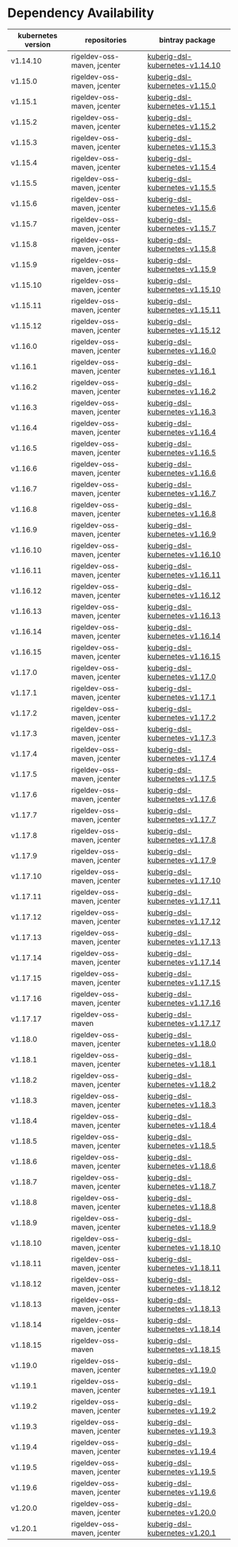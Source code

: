 # Dependency Availability
| kubernetes version | repositories | bintray package |
| ------------------ | ------------ | --------------- |
| v1.14.10 | rigeldev-oss-maven, jcenter | [kuberig-dsl-kubernetes-v1.14.10](https://bintray.com/teyckmans/rigeldev-oss-maven/io-kuberig-kuberig-dsl-kubernetes-v1.14.10) |
| v1.15.0 | rigeldev-oss-maven, jcenter | [kuberig-dsl-kubernetes-v1.15.0](https://bintray.com/teyckmans/rigeldev-oss-maven/io-kuberig-kuberig-dsl-kubernetes-v1.15.0) |
| v1.15.1 | rigeldev-oss-maven, jcenter | [kuberig-dsl-kubernetes-v1.15.1](https://bintray.com/teyckmans/rigeldev-oss-maven/io-kuberig-kuberig-dsl-kubernetes-v1.15.1) |
| v1.15.2 | rigeldev-oss-maven, jcenter | [kuberig-dsl-kubernetes-v1.15.2](https://bintray.com/teyckmans/rigeldev-oss-maven/io-kuberig-kuberig-dsl-kubernetes-v1.15.2) |
| v1.15.3 | rigeldev-oss-maven, jcenter | [kuberig-dsl-kubernetes-v1.15.3](https://bintray.com/teyckmans/rigeldev-oss-maven/io-kuberig-kuberig-dsl-kubernetes-v1.15.3) |
| v1.15.4 | rigeldev-oss-maven, jcenter | [kuberig-dsl-kubernetes-v1.15.4](https://bintray.com/teyckmans/rigeldev-oss-maven/io-kuberig-kuberig-dsl-kubernetes-v1.15.4) |
| v1.15.5 | rigeldev-oss-maven, jcenter | [kuberig-dsl-kubernetes-v1.15.5](https://bintray.com/teyckmans/rigeldev-oss-maven/io-kuberig-kuberig-dsl-kubernetes-v1.15.5) |
| v1.15.6 | rigeldev-oss-maven, jcenter | [kuberig-dsl-kubernetes-v1.15.6](https://bintray.com/teyckmans/rigeldev-oss-maven/io-kuberig-kuberig-dsl-kubernetes-v1.15.6) |
| v1.15.7 | rigeldev-oss-maven, jcenter | [kuberig-dsl-kubernetes-v1.15.7](https://bintray.com/teyckmans/rigeldev-oss-maven/io-kuberig-kuberig-dsl-kubernetes-v1.15.7) |
| v1.15.8 | rigeldev-oss-maven, jcenter | [kuberig-dsl-kubernetes-v1.15.8](https://bintray.com/teyckmans/rigeldev-oss-maven/io-kuberig-kuberig-dsl-kubernetes-v1.15.8) |
| v1.15.9 | rigeldev-oss-maven, jcenter | [kuberig-dsl-kubernetes-v1.15.9](https://bintray.com/teyckmans/rigeldev-oss-maven/io-kuberig-kuberig-dsl-kubernetes-v1.15.9) |
| v1.15.10 | rigeldev-oss-maven, jcenter | [kuberig-dsl-kubernetes-v1.15.10](https://bintray.com/teyckmans/rigeldev-oss-maven/io-kuberig-kuberig-dsl-kubernetes-v1.15.10) |
| v1.15.11 | rigeldev-oss-maven, jcenter | [kuberig-dsl-kubernetes-v1.15.11](https://bintray.com/teyckmans/rigeldev-oss-maven/io-kuberig-kuberig-dsl-kubernetes-v1.15.11) |
| v1.15.12 | rigeldev-oss-maven, jcenter | [kuberig-dsl-kubernetes-v1.15.12](https://bintray.com/teyckmans/rigeldev-oss-maven/io-kuberig-kuberig-dsl-kubernetes-v1.15.12) |
| v1.16.0 | rigeldev-oss-maven, jcenter | [kuberig-dsl-kubernetes-v1.16.0](https://bintray.com/teyckmans/rigeldev-oss-maven/io-kuberig-kuberig-dsl-kubernetes-v1.16.0) |
| v1.16.1 | rigeldev-oss-maven, jcenter | [kuberig-dsl-kubernetes-v1.16.1](https://bintray.com/teyckmans/rigeldev-oss-maven/io-kuberig-kuberig-dsl-kubernetes-v1.16.1) |
| v1.16.2 | rigeldev-oss-maven, jcenter | [kuberig-dsl-kubernetes-v1.16.2](https://bintray.com/teyckmans/rigeldev-oss-maven/io-kuberig-kuberig-dsl-kubernetes-v1.16.2) |
| v1.16.3 | rigeldev-oss-maven, jcenter | [kuberig-dsl-kubernetes-v1.16.3](https://bintray.com/teyckmans/rigeldev-oss-maven/io-kuberig-kuberig-dsl-kubernetes-v1.16.3) |
| v1.16.4 | rigeldev-oss-maven, jcenter | [kuberig-dsl-kubernetes-v1.16.4](https://bintray.com/teyckmans/rigeldev-oss-maven/io-kuberig-kuberig-dsl-kubernetes-v1.16.4) |
| v1.16.5 | rigeldev-oss-maven, jcenter | [kuberig-dsl-kubernetes-v1.16.5](https://bintray.com/teyckmans/rigeldev-oss-maven/io-kuberig-kuberig-dsl-kubernetes-v1.16.5) |
| v1.16.6 | rigeldev-oss-maven, jcenter | [kuberig-dsl-kubernetes-v1.16.6](https://bintray.com/teyckmans/rigeldev-oss-maven/io-kuberig-kuberig-dsl-kubernetes-v1.16.6) |
| v1.16.7 | rigeldev-oss-maven, jcenter | [kuberig-dsl-kubernetes-v1.16.7](https://bintray.com/teyckmans/rigeldev-oss-maven/io-kuberig-kuberig-dsl-kubernetes-v1.16.7) |
| v1.16.8 | rigeldev-oss-maven, jcenter | [kuberig-dsl-kubernetes-v1.16.8](https://bintray.com/teyckmans/rigeldev-oss-maven/io-kuberig-kuberig-dsl-kubernetes-v1.16.8) |
| v1.16.9 | rigeldev-oss-maven, jcenter | [kuberig-dsl-kubernetes-v1.16.9](https://bintray.com/teyckmans/rigeldev-oss-maven/io-kuberig-kuberig-dsl-kubernetes-v1.16.9) |
| v1.16.10 | rigeldev-oss-maven, jcenter | [kuberig-dsl-kubernetes-v1.16.10](https://bintray.com/teyckmans/rigeldev-oss-maven/io-kuberig-kuberig-dsl-kubernetes-v1.16.10) |
| v1.16.11 | rigeldev-oss-maven, jcenter | [kuberig-dsl-kubernetes-v1.16.11](https://bintray.com/teyckmans/rigeldev-oss-maven/io-kuberig-kuberig-dsl-kubernetes-v1.16.11) |
| v1.16.12 | rigeldev-oss-maven, jcenter | [kuberig-dsl-kubernetes-v1.16.12](https://bintray.com/teyckmans/rigeldev-oss-maven/io-kuberig-kuberig-dsl-kubernetes-v1.16.12) |
| v1.16.13 | rigeldev-oss-maven, jcenter | [kuberig-dsl-kubernetes-v1.16.13](https://bintray.com/teyckmans/rigeldev-oss-maven/io-kuberig-kuberig-dsl-kubernetes-v1.16.13) |
| v1.16.14 | rigeldev-oss-maven, jcenter | [kuberig-dsl-kubernetes-v1.16.14](https://bintray.com/teyckmans/rigeldev-oss-maven/io-kuberig-kuberig-dsl-kubernetes-v1.16.14) |
| v1.16.15 | rigeldev-oss-maven, jcenter | [kuberig-dsl-kubernetes-v1.16.15](https://bintray.com/teyckmans/rigeldev-oss-maven/io-kuberig-kuberig-dsl-kubernetes-v1.16.15) |
| v1.17.0 | rigeldev-oss-maven, jcenter | [kuberig-dsl-kubernetes-v1.17.0](https://bintray.com/teyckmans/rigeldev-oss-maven/io-kuberig-kuberig-dsl-kubernetes-v1.17.0) |
| v1.17.1 | rigeldev-oss-maven, jcenter | [kuberig-dsl-kubernetes-v1.17.1](https://bintray.com/teyckmans/rigeldev-oss-maven/io-kuberig-kuberig-dsl-kubernetes-v1.17.1) |
| v1.17.2 | rigeldev-oss-maven, jcenter | [kuberig-dsl-kubernetes-v1.17.2](https://bintray.com/teyckmans/rigeldev-oss-maven/io-kuberig-kuberig-dsl-kubernetes-v1.17.2) |
| v1.17.3 | rigeldev-oss-maven, jcenter | [kuberig-dsl-kubernetes-v1.17.3](https://bintray.com/teyckmans/rigeldev-oss-maven/io-kuberig-kuberig-dsl-kubernetes-v1.17.3) |
| v1.17.4 | rigeldev-oss-maven, jcenter | [kuberig-dsl-kubernetes-v1.17.4](https://bintray.com/teyckmans/rigeldev-oss-maven/io-kuberig-kuberig-dsl-kubernetes-v1.17.4) |
| v1.17.5 | rigeldev-oss-maven, jcenter | [kuberig-dsl-kubernetes-v1.17.5](https://bintray.com/teyckmans/rigeldev-oss-maven/io-kuberig-kuberig-dsl-kubernetes-v1.17.5) |
| v1.17.6 | rigeldev-oss-maven, jcenter | [kuberig-dsl-kubernetes-v1.17.6](https://bintray.com/teyckmans/rigeldev-oss-maven/io-kuberig-kuberig-dsl-kubernetes-v1.17.6) |
| v1.17.7 | rigeldev-oss-maven, jcenter | [kuberig-dsl-kubernetes-v1.17.7](https://bintray.com/teyckmans/rigeldev-oss-maven/io-kuberig-kuberig-dsl-kubernetes-v1.17.7) |
| v1.17.8 | rigeldev-oss-maven, jcenter | [kuberig-dsl-kubernetes-v1.17.8](https://bintray.com/teyckmans/rigeldev-oss-maven/io-kuberig-kuberig-dsl-kubernetes-v1.17.8) |
| v1.17.9 | rigeldev-oss-maven, jcenter | [kuberig-dsl-kubernetes-v1.17.9](https://bintray.com/teyckmans/rigeldev-oss-maven/io-kuberig-kuberig-dsl-kubernetes-v1.17.9) |
| v1.17.10 | rigeldev-oss-maven, jcenter | [kuberig-dsl-kubernetes-v1.17.10](https://bintray.com/teyckmans/rigeldev-oss-maven/io-kuberig-kuberig-dsl-kubernetes-v1.17.10) |
| v1.17.11 | rigeldev-oss-maven, jcenter | [kuberig-dsl-kubernetes-v1.17.11](https://bintray.com/teyckmans/rigeldev-oss-maven/io-kuberig-kuberig-dsl-kubernetes-v1.17.11) |
| v1.17.12 | rigeldev-oss-maven, jcenter | [kuberig-dsl-kubernetes-v1.17.12](https://bintray.com/teyckmans/rigeldev-oss-maven/io-kuberig-kuberig-dsl-kubernetes-v1.17.12) |
| v1.17.13 | rigeldev-oss-maven, jcenter | [kuberig-dsl-kubernetes-v1.17.13](https://bintray.com/teyckmans/rigeldev-oss-maven/io-kuberig-kuberig-dsl-kubernetes-v1.17.13) |
| v1.17.14 | rigeldev-oss-maven, jcenter | [kuberig-dsl-kubernetes-v1.17.14](https://bintray.com/teyckmans/rigeldev-oss-maven/io-kuberig-kuberig-dsl-kubernetes-v1.17.14) |
| v1.17.15 | rigeldev-oss-maven, jcenter | [kuberig-dsl-kubernetes-v1.17.15](https://bintray.com/teyckmans/rigeldev-oss-maven/io-kuberig-kuberig-dsl-kubernetes-v1.17.15) |
| v1.17.16 | rigeldev-oss-maven, jcenter | [kuberig-dsl-kubernetes-v1.17.16](https://bintray.com/teyckmans/rigeldev-oss-maven/io-kuberig-kuberig-dsl-kubernetes-v1.17.16) |
| v1.17.17 | rigeldev-oss-maven | [kuberig-dsl-kubernetes-v1.17.17](https://bintray.com/teyckmans/rigeldev-oss-maven/io-kuberig-kuberig-dsl-kubernetes-v1.17.17) |
| v1.18.0 | rigeldev-oss-maven, jcenter | [kuberig-dsl-kubernetes-v1.18.0](https://bintray.com/teyckmans/rigeldev-oss-maven/io-kuberig-kuberig-dsl-kubernetes-v1.18.0) |
| v1.18.1 | rigeldev-oss-maven, jcenter | [kuberig-dsl-kubernetes-v1.18.1](https://bintray.com/teyckmans/rigeldev-oss-maven/io-kuberig-kuberig-dsl-kubernetes-v1.18.1) |
| v1.18.2 | rigeldev-oss-maven, jcenter | [kuberig-dsl-kubernetes-v1.18.2](https://bintray.com/teyckmans/rigeldev-oss-maven/io-kuberig-kuberig-dsl-kubernetes-v1.18.2) |
| v1.18.3 | rigeldev-oss-maven, jcenter | [kuberig-dsl-kubernetes-v1.18.3](https://bintray.com/teyckmans/rigeldev-oss-maven/io-kuberig-kuberig-dsl-kubernetes-v1.18.3) |
| v1.18.4 | rigeldev-oss-maven, jcenter | [kuberig-dsl-kubernetes-v1.18.4](https://bintray.com/teyckmans/rigeldev-oss-maven/io-kuberig-kuberig-dsl-kubernetes-v1.18.4) |
| v1.18.5 | rigeldev-oss-maven, jcenter | [kuberig-dsl-kubernetes-v1.18.5](https://bintray.com/teyckmans/rigeldev-oss-maven/io-kuberig-kuberig-dsl-kubernetes-v1.18.5) |
| v1.18.6 | rigeldev-oss-maven, jcenter | [kuberig-dsl-kubernetes-v1.18.6](https://bintray.com/teyckmans/rigeldev-oss-maven/io-kuberig-kuberig-dsl-kubernetes-v1.18.6) |
| v1.18.7 | rigeldev-oss-maven, jcenter | [kuberig-dsl-kubernetes-v1.18.7](https://bintray.com/teyckmans/rigeldev-oss-maven/io-kuberig-kuberig-dsl-kubernetes-v1.18.7) |
| v1.18.8 | rigeldev-oss-maven, jcenter | [kuberig-dsl-kubernetes-v1.18.8](https://bintray.com/teyckmans/rigeldev-oss-maven/io-kuberig-kuberig-dsl-kubernetes-v1.18.8) |
| v1.18.9 | rigeldev-oss-maven, jcenter | [kuberig-dsl-kubernetes-v1.18.9](https://bintray.com/teyckmans/rigeldev-oss-maven/io-kuberig-kuberig-dsl-kubernetes-v1.18.9) |
| v1.18.10 | rigeldev-oss-maven, jcenter | [kuberig-dsl-kubernetes-v1.18.10](https://bintray.com/teyckmans/rigeldev-oss-maven/io-kuberig-kuberig-dsl-kubernetes-v1.18.10) |
| v1.18.11 | rigeldev-oss-maven, jcenter | [kuberig-dsl-kubernetes-v1.18.11](https://bintray.com/teyckmans/rigeldev-oss-maven/io-kuberig-kuberig-dsl-kubernetes-v1.18.11) |
| v1.18.12 | rigeldev-oss-maven, jcenter | [kuberig-dsl-kubernetes-v1.18.12](https://bintray.com/teyckmans/rigeldev-oss-maven/io-kuberig-kuberig-dsl-kubernetes-v1.18.12) |
| v1.18.13 | rigeldev-oss-maven, jcenter | [kuberig-dsl-kubernetes-v1.18.13](https://bintray.com/teyckmans/rigeldev-oss-maven/io-kuberig-kuberig-dsl-kubernetes-v1.18.13) |
| v1.18.14 | rigeldev-oss-maven, jcenter | [kuberig-dsl-kubernetes-v1.18.14](https://bintray.com/teyckmans/rigeldev-oss-maven/io-kuberig-kuberig-dsl-kubernetes-v1.18.14) |
| v1.18.15 | rigeldev-oss-maven | [kuberig-dsl-kubernetes-v1.18.15](https://bintray.com/teyckmans/rigeldev-oss-maven/io-kuberig-kuberig-dsl-kubernetes-v1.18.15) |
| v1.19.0 | rigeldev-oss-maven, jcenter | [kuberig-dsl-kubernetes-v1.19.0](https://bintray.com/teyckmans/rigeldev-oss-maven/io-kuberig-kuberig-dsl-kubernetes-v1.19.0) |
| v1.19.1 | rigeldev-oss-maven, jcenter | [kuberig-dsl-kubernetes-v1.19.1](https://bintray.com/teyckmans/rigeldev-oss-maven/io-kuberig-kuberig-dsl-kubernetes-v1.19.1) |
| v1.19.2 | rigeldev-oss-maven, jcenter | [kuberig-dsl-kubernetes-v1.19.2](https://bintray.com/teyckmans/rigeldev-oss-maven/io-kuberig-kuberig-dsl-kubernetes-v1.19.2) |
| v1.19.3 | rigeldev-oss-maven, jcenter | [kuberig-dsl-kubernetes-v1.19.3](https://bintray.com/teyckmans/rigeldev-oss-maven/io-kuberig-kuberig-dsl-kubernetes-v1.19.3) |
| v1.19.4 | rigeldev-oss-maven, jcenter | [kuberig-dsl-kubernetes-v1.19.4](https://bintray.com/teyckmans/rigeldev-oss-maven/io-kuberig-kuberig-dsl-kubernetes-v1.19.4) |
| v1.19.5 | rigeldev-oss-maven, jcenter | [kuberig-dsl-kubernetes-v1.19.5](https://bintray.com/teyckmans/rigeldev-oss-maven/io-kuberig-kuberig-dsl-kubernetes-v1.19.5) |
| v1.19.6 | rigeldev-oss-maven, jcenter | [kuberig-dsl-kubernetes-v1.19.6](https://bintray.com/teyckmans/rigeldev-oss-maven/io-kuberig-kuberig-dsl-kubernetes-v1.19.6) |
| v1.20.0 | rigeldev-oss-maven, jcenter | [kuberig-dsl-kubernetes-v1.20.0](https://bintray.com/teyckmans/rigeldev-oss-maven/io-kuberig-kuberig-dsl-kubernetes-v1.20.0) |
| v1.20.1 | rigeldev-oss-maven, jcenter | [kuberig-dsl-kubernetes-v1.20.1](https://bintray.com/teyckmans/rigeldev-oss-maven/io-kuberig-kuberig-dsl-kubernetes-v1.20.1) |
